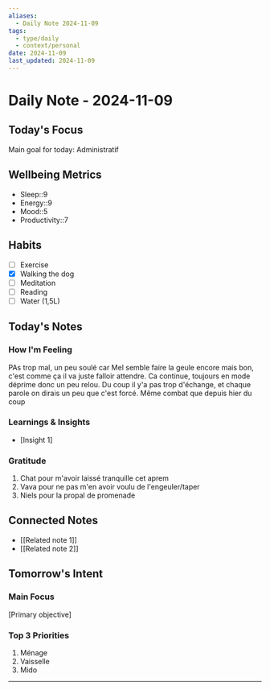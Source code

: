 ```yaml
---
aliases: 
  - Daily Note 2024-11-09
tags: 
  - type/daily
  - context/personal
date: 2024-11-09
last_updated: 2024-11-09
---
```

# Daily Note - 2024-11-09

## Today's Focus
Main goal for today:
Administratif
## Wellbeing Metrics
- Sleep::9
- Energy::9
- Mood::5
- Productivity::7

## Habits
- [ ] Exercise
- [x] Walking the dog
- [ ] Meditation
- [ ] Reading
- [ ] Water (1,5L)

## Today's Notes
### How I'm Feeling
PAs trop mal, un peu soulé car Mel semble faire la geule encore mais bon, c'est comme ça il va juste falloir attendre.
Ca continue, toujours en mode déprime donc un peu relou.
Du coup il y'a pas trop d'échange, et chaque parole on dirais un peu que c'est forcé.
Même combat que depuis hier du coup

### Learnings & Insights
- [Insight 1]

### Gratitude
1. Chat pour m'avoir laissé tranquille cet aprem
2. Vava pour ne pas m'en avoir voulu de l'engeuler/taper
3. Niels pour la propal de promenade

## Connected Notes
- [[Related note 1]]
- [[Related note 2]]

## Tomorrow's Intent
### Main Focus
[Primary objective]

### Top 3 Priorities
1. Ménage
2. Vaisselle
3. Mido

---